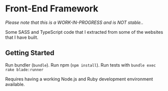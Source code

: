 
# Front-End Framework

*Please note that this is a WORK-IN-PROGRESS and is NOT stable.*.

Some SASS and TypeScript code that I extracted from some of the websites that I have built.

## Getting Started

Run bundler (`bundle`). Run npm (`npm install`). Run tests with `bundle exec rake blade:runner`

Requires having a working Node.js and Ruby development environment available.
